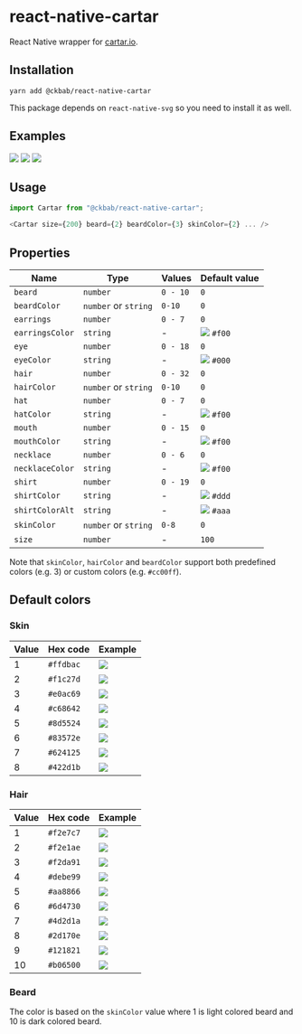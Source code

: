 # react-native-cartar

React Native wrapper for [cartar.io](https://cartar.io).

## Installation

```
yarn add @ckbab/react-native-cartar
```

This package depends on `react-native-svg` so you need to install it as well.

## Examples

![](https://cartar.io/?hair=6&eye=5&mouth=4&beard=5&shirt=2&skin-color=5&hair-color=7&beard-color=4&shirt-color=44bd32&shirt-color-alt=2f3640&size=200)
![](https://cartar.io/?hair=2&eye=2&mouth=3&beard=2&shirt=6&skin-color=3&hair-color=5&beard-color=4&shirt-color=e84118&shirt-color-alt=fefefe&size=200)
![](https://cartar.io/?hair=9&eye=5&mouth=1&shirt=3&skin-color=7&hair-color=9&shirt-color=0984e3&shirt-color-alt=fefefe&size=200)

## Usage

```js
import Cartar from "@ckbab/react-native-cartar";

<Cartar size={200} beard={2} beardColor={3} skinColor={2} ... />
```

## Properties

| Name            | Type                 | Values   | Default value                                          |
| --------------- | -------------------- | -------- | ------------------------------------------------------ |
| `beard`         | `number`             | `0 - 10` | `0`                                                    |
| `beardColor`    | `number` or `string` | `0-10`   | `0`                                                    |
| `earrings`      | `number`             | `0 - 7`  | `0`                                                    |
| `earringsColor` | `string`             | -        | ![](https://via.placeholder.com/16/f00/f00.png) `#f00` |
| `eye`           | `number`             | `0 - 18` | `0`                                                    |
| `eyeColor`      | `string`             | -        | ![](https://via.placeholder.com/16/000/000.png) `#000` |
| `hair`          | `number`             | `0 - 32` | `0`                                                    |
| `hairColor`     | `number` or `string` | `0-10`   | `0`                                                    |
| `hat`           | `number`             | `0 - 7`  | `0`                                                    |
| `hatColor`      | `string`             | -        | ![](https://via.placeholder.com/16/f00/f00.png) `#f00` |
| `mouth`         | `number`             | `0 - 15` | `0`                                                    |
| `mouthColor`    | `string`             | -        | ![](https://via.placeholder.com/16/f00/f00.png) `#f00` |
| `necklace`      | `number`             | `0 - 6`  | `0`                                                    |
| `necklaceColor` | `string`             | -        | ![](https://via.placeholder.com/16/f00/f00.png) `#f00` |
| `shirt`         | `number`             | `0 - 19` | `0`                                                    |
| `shirtColor`    | `string`             | -        | ![](https://via.placeholder.com/16/ddd/ddd.png) `#ddd` |
| `shirtColorAlt` | `string`             | -        | ![](https://via.placeholder.com/16/aaa/aaa.png) `#aaa` |
| `skinColor`     | `number` or `string` | `0-8`    | `0`                                                    |
| `size`          | `number`             | -        | `100`                                                  |

Note that `skinColor`, `hairColor` and `beardColor` support both predefined colors (e.g. 3) or custom colors (e.g. `#cc00ff`).

## Default colors

### Skin

| Value | Hex code  | Example                                               |
| ----- | --------- | ----------------------------------------------------- |
| 1     | `#ffdbac` | ![](https://via.placeholder.com/16/ffdbac/ffdbac.png) |
| 2     | `#f1c27d` | ![](https://via.placeholder.com/16/f1c27d/f1c27d.png) |
| 3     | `#e0ac69` | ![](https://via.placeholder.com/16/e0ac69/e0ac69.png) |
| 4     | `#c68642` | ![](https://via.placeholder.com/16/c68642/c68642.png) |
| 5     | `#8d5524` | ![](https://via.placeholder.com/16/8d5524/8d5524.png) |
| 6     | `#83572e` | ![](https://via.placeholder.com/16/83572e/83572e.png) |
| 7     | `#624125` | ![](https://via.placeholder.com/16/624125/624125.png) |
| 8     | `#422d1b` | ![](https://via.placeholder.com/16/422d1b/422d1b.png) |

### Hair

| Value | Hex code  | Example                                               |
| ----- | --------- | ----------------------------------------------------- |
| 1     | `#f2e7c7` | ![](https://via.placeholder.com/16/f2e7c7/f2e7c7.png) |
| 2     | `#f2e1ae` | ![](https://via.placeholder.com/16/f2e1ae/f2e1ae.png) |
| 3     | `#f2da91` | ![](https://via.placeholder.com/16/f2da91/f2da91.png) |
| 4     | `#debe99` | ![](https://via.placeholder.com/16/debe99/debe99.png) |
| 5     | `#aa8866` | ![](https://via.placeholder.com/16/aa8866/aa8866.png) |
| 6     | `#6d4730` | ![](https://via.placeholder.com/16/6d4730/6d4730.png) |
| 7     | `#4d2d1a` | ![](https://via.placeholder.com/16/4d2d1a/4d2d1a.png) |
| 8     | `#2d170e` | ![](https://via.placeholder.com/16/2d170e/2d170e.png) |
| 9     | `#121821` | ![](https://via.placeholder.com/16/121821/121821.png) |
| 10    | `#b06500` | ![](https://via.placeholder.com/16/b06500/b06500.png) |

### Beard

The color is based on the `skinColor` value where 1 is light colored beard and 10 is dark colored beard.
